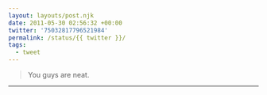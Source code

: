 ```yaml
---
layout: layouts/post.njk
date: 2011-05-30 02:56:32 +00:00
twitter: '75032817796521984'
permalink: /status/{{ twitter }}/
tags: 
  - tweet
---
```


> You guys are neat.

---
